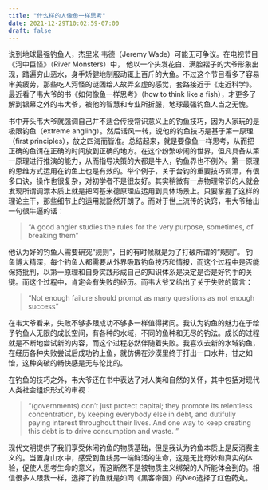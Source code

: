 ```yaml
---
title: "什么样的人像鱼一样思考"
date: 2021-12-29T10:02:59-07:00
draft: false
---
```


说到地球最强钓鱼人，杰里米·韦德（Jeremy Wade）可能无可争议。在电视节目《河中巨怪》（River Monsters）中， 他以一个头发花白、满脸褶子的大爷形象出现，踏遍穷山恶水，身手矫健地制服动辄上百斤的大鱼。不过这个节目看多了容易审美疲劳，那些吃人河怪的谜团给人故弄玄虚的感觉，套路接近于《走近科学》。最近看了韦大爷的书《如何像鱼一样思考》（how to think like a fish），才更多了解到银幕之外的韦大爷，被他的智慧和专业所折服，地球最强钓鱼人当之无愧。

书中开头韦大爷就强调自己并不适合传授常识意义上的钓鱼技巧，因为人家玩的是极限钓鱼（extreme angling）。然后话风一转，说他的钓鱼技巧是基于第一原理（first principles），放之四海而皆准。总结起来，就是要像鱼一样思考，从而把正确的鱼饵在正确的时间放到正确的地方。在这个纷繁吵闹的世界，但凡具备从第一原理进行推演的能力，从而指导决策的大都是牛人，钓鱼界也不例外。第一原理的思维方式运用在钓鱼上也是有效的。举个例子，关于台钓的重要技巧调漂，有很多口诀，操作也很复杂，对初学者不是很友好。其实稍微有一点物理常识的人就会发现所谓调漂本质上就是把阿基米德原理应运用到具体场景上。只要掌握了这样的理论主干，那些细节上的运用就豁然开朗了。而对于世上流传的诀窍，韦大爷给出一句很牛逼的话：

> “A good angler studies the rules for the very purpose, sometimes, of breaking them”

他认为好的钓鱼人需要研究“规则”，目的有时候就是为了打破所谓的“规则”。 钓鱼博大精深，每个钓鱼人都需要从外界吸取钓鱼技巧和情报，而这个过程中是否能保持批判，以第一原理和自身实践形成自己的知识体系是决定是否是好钓手的关键。而这个过程中，肯定会有失败的经历。而韦大爷又给出了关于失败的箴言：

> “Not enough failure should prompt as many questions as not enough success”

在韦大爷看来，失败不够多跟成功不够多一样值得拷问。我认为钓鱼的魅力在于给予钓鱼人无限的成长空间，有各种的水域，不同的鱼种和无尽的钓法。成长的过程就是不断地尝试新的内容，而这个过程必然伴随着失败。我喜欢去新的水域钓鱼，在经历各种失败尝试后成功钓上鱼，就仿佛在沙漠里终于打出一口水井，甘之如饴，这种突破的畅快感是无与伦比的。

在钓鱼的技巧之外，韦大爷还在书中表达了对人类和自然的关怀，其中包括对现代人类社会组织形式的审视： 

> “(governments) don’t just protect capital; they promote its relentless concentration, by keeping everybody else in debt, and dutifully paying interest throughout their lives. And one way to keep creating this debt is to drive consumption and waste. ”

现代文明提供了我们享受休闲钓鱼的物质基础，但是我认为钓鱼本质上是反消费主义的。当置身山水中，感受到鱼线另一端鲜活的生命，这是无比奇妙和真实的体验，促使人思考生命的意义，而这断然不是被物质主义绑架的人所能体会到的。相信很多人跟我一样，选择了钓鱼就是如同《黑客帝国》的Neo选择了红色药丸。
